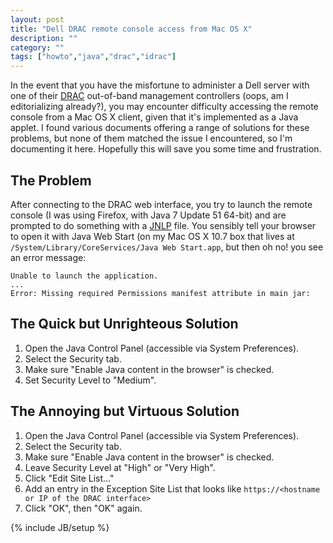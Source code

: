 ```yaml
---
layout: post
title: "Dell DRAC remote console access from Mac OS X"
description: ""
category: ""
tags: ["howto","java","drac","idrac"]
---
```

In the event that you have the misfortune to administer a Dell server with one of their [DRAC](https://en.wikipedia.org/wiki/Dell_DRAC) out-of-band management controllers (oops, am I editorializing already?), you may encounter difficulty accessing the remote console from a Mac OS X client, given that it's implemented as a Java applet.  I found various documents offering a range of solutions for these problems, but none of them matched the issue I encountered, so I'm documenting it here.  Hopefully this will save you some time and frustration.

## The Problem

After connecting to the DRAC web interface, you try to launch the remote console (I was using Firefox, with Java 7 Update 51 64-bit) and are prompted to do something with a [JNLP](https://en.wikipedia.org/wiki/JNLP) file.  You sensibly tell your browser to open it with Java Web Start (on my Mac OS X 10.7 box that lives at `/System/Library/CoreServices/Java Web Start.app`, but then oh no! you see an error message:
    
    Unable to launch the application.
    ...
    Error: Missing required Permissions manifest attribute in main jar:

## The Quick but Unrighteous Solution

1. Open the Java Control Panel (accessible via System Preferences).
2. Select the Security tab.
3. Make sure "Enable Java content in the browser" is checked.
4. Set Security Level to "Medium".

## The Annoying but Virtuous Solution

1. Open the Java Control Panel (accessible via System Preferences).
2. Select the Security tab.
3. Make sure "Enable Java content in the browser" is checked.
4. Leave Security Level at "High" or "Very High".
5. Click "Edit Site List..."
6. Add an entry in the Exception Site List that looks like `https://<hostname or IP of the DRAC interface>`
7. Click "OK", then "OK" again.

{% include JB/setup %}
